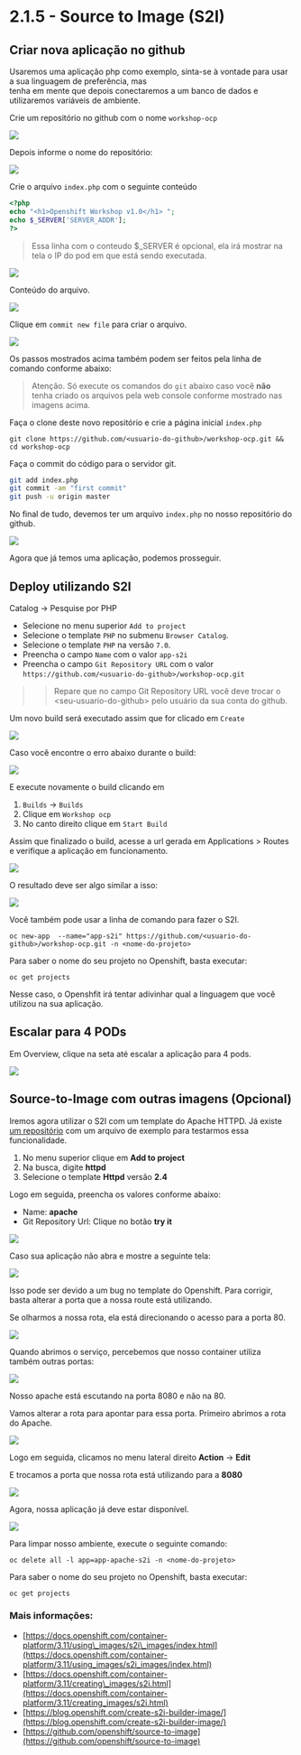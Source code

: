 # 2.1.5 - Source to Image \(S2I\)

## Criar nova aplicação no github

Usaremos uma aplicação php como exemplo, sinta-se à vontade para usar a sua linguagem de preferência, mas  
tenha em mente que depois conectaremos a um banco de dados e utilizaremos variáveis de ambiente.

Crie um repositório no github com o nome `workshop-ocp`

![](https://raw.githubusercontent.com/guaxinim/test-drive-openshift/master/gitbook/assets/selection_237.png)

Depois informe o nome do repositório:

![](https://raw.githubusercontent.com/guaxinim/test-drive-openshift/master/gitbook/assets/selection_239-1.png)

Crie o arquivo `index.php` com o seguinte conteúdo

```php
<?php
echo "<h1>Openshift Workshop v1.0</h1> ";
echo $_SERVER['SERVER_ADDR'];
?>
```

> Essa linha com o conteudo $\_SERVER é opcional, ela irá mostrar na tela o IP do pod em que está sendo executada.

![](https://raw.githubusercontent.com/guaxinim/test-drive-openshift/master/gitbook/assets/selection_240-1%20%281%29.png)

Conteúdo do arquivo.

![](https://raw.githubusercontent.com/guaxinim/test-drive-openshift/master/gitbook/assets/selection_241-1.png)

Clique em `commit new file` para criar o arquivo.

![](https://raw.githubusercontent.com/guaxinim/test-drive-openshift/master/gitbook/assets/selection_242.png)

Os passos mostrados acima também podem ser feitos pela linha de comando conforme abaixo:

> Atenção. Só execute os comandos do `git` abaixo caso vocẽ **não** tenha criado os arquivos pela web console conforme mostrado nas imagens acima.

Faça o clone deste novo repositório e crie a página inicial `index.php`

```text
git clone https://github.com/<usuario-do-github>/workshop-ocp.git && cd workshop-ocp
```

Faça o commit do código para o servidor git.

```bash
git add index.php
git commit -am "first commit"
git push -u origin master
```

No final de tudo, devemos ter um arquivo `index.php` no nosso repositório do github.

![](https://raw.githubusercontent.com/guaxinim/test-drive-openshift/master/gitbook/assets/selection_243-1.png)

Agora que já temos uma aplicação, podemos prosseguir.

## Deploy utilizando S2I

Catalog -> Pesquise por PHP

* Selecione no menu superior `Add to project`
* Selecione o template `PHP` no submenu `Browser Catalog`.
* Selecione o template `PHP` na versão `7.0`.
* Preencha o campo `Name` com o valor `app-s2i`
* Preencha o campo `Git Repository URL` com o valor `https://github.com/<usuario-do-github>/workshop-ocp.git`

> > Repare que no campo Git Repository URL você deve trocar o &lt;seu-usuario-do-github&gt; pelo usuário da sua conta do github.

Um novo build será executado assim que for clicado em `Create`

![](https://raw.githubusercontent.com/guaxinim/test-drive-openshift/master/gitbook/assets/s2i-build.gif)

Caso você encontre o erro abaixo durante o build:

![](https://raw.githubusercontent.com/guaxinim/test-drive-openshift/master/gitbook/assets/captura-de-tela-de-2018-02-22-14-15-01.png)

E execute novamente o build clicando em

1. `Builds` -&gt; `Builds`
2. Clique em `Workshop ocp`
3. No canto direito clique em `Start Build`

Assim que finalizado o build, acesse a url gerada em Applications &gt; Routes e verifique a aplicação em funcionamento.

![](https://raw.githubusercontent.com/guaxinim/test-drive-openshift/master/gitbook/assets/phproute.png)

O resultado deve ser algo similar a isso:

![](https://raw.githubusercontent.com/guaxinim/test-drive-openshift/master/gitbook/assets/selection_248-1.png)

Você também pode usar a linha de comando para fazer o S2I.

```text
oc new-app  --name="app-s2i" https://github.com/<usuario-do-github>/workshop-ocp.git -n <nome-do-projeto>
```

Para saber o nome do seu projeto no Openshift, basta executar:

```text
oc get projects
```

Nesse caso, o Openshfit irá tentar adivinhar qual a linguagem que você utilizou na sua aplicação.

## Escalar para 4 PODs

Em Overview, clique na seta até escalar a aplicação para 4 pods.

![](https://raw.githubusercontent.com/guaxinim/test-drive-openshift/master/gitbook/assets/scale-4.gif)

## Source-to-Image com outras imagens \(Opcional\)

Iremos agora utilizar o S2I com um template do Apache HTTPD. Já existe [um repositório](https://github.com/openshift/httpd-ex.git) com um arquivo de exemplo para testarmos essa funcionalidade.

1. No menu superior clique em **Add to project**
2. Na busca, digite **httpd**
3. Selecione o template **Httpd** versão **2.4**

Logo em seguida, preencha os valores conforme abaixo:

* Name: **apache**
* Git Repository Url: Clique no botão **try it**

![](https://raw.githubusercontent.com/guaxinim/test-drive-openshift/master/gitbook/assets/select-apache.gif)

Caso sua aplicação não abra e mostre a seguinte tela:

![](https://raw.githubusercontent.com/guaxinim/test-drive-openshift/master/gitbook/assets/apache-not-found.png)

Isso pode ser devido a um bug no template do Openshift. Para corrigir, basta alterar a porta que a nossa route está utilizando.

Se olharmos a nossa rota, ela está direcionando o acesso para a porta 80.

![](https://raw.githubusercontent.com/guaxinim/test-drive-openshift/master/gitbook/assets/apache-ports.png)

Quando abrimos o serviço, percebemos que nosso container utiliza também outras portas:

![](https://raw.githubusercontent.com/guaxinim/test-drive-openshift/master/gitbook/assets/apache-pod-ports.png)

Nosso apache está escutando na porta 8080 e não na 80.

Vamos alterar a rota para apontar para essa porta. Primeiro abrimos a rota do Apache.

![](https://raw.githubusercontent.com/guaxinim/test-drive-openshift/master/gitbook/assets/apache-route.gif)

Logo em seguida, clicamos no menu lateral direito **Action** -&gt; **Edit**

E trocamos a porta que nossa rota está utilizando para a **8080**

![](https://raw.githubusercontent.com/guaxinim/test-drive-openshift/master/gitbook/assets/altera-porta.gif)

Agora, nossa aplicação já deve estar disponível.

![](https://raw.githubusercontent.com/guaxinim/test-drive-openshift/master/gitbook/assets/apache-page.gif)

Para limpar nosso ambiente, execute o seguinte comando:

```text
oc delete all -l app=app-apache-s2i -n <nome-do-projeto>
```
Para saber o nome do seu projeto no Openshift, basta executar:

```text
oc get projects
```

### Mais informações:

* [https://docs.openshift.com/container-platform/3.11/using\_images/s2i\_images/index.html](https://docs.openshift.com/container-platform/3.11/using_images/s2i_images/index.html)
* [https://docs.openshift.com/container-platform/3.11/creating\_images/s2i.html](https://docs.openshift.com/container-platform/3.11/creating_images/s2i.html)
* [https://blog.openshift.com/create-s2i-builder-image/](https://blog.openshift.com/create-s2i-builder-image/)
* [https://github.com/openshift/source-to-image](https://github.com/openshift/source-to-image)



